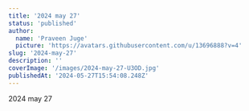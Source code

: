 ```yaml
---
title: '2024 may 27'
status: 'published'
author:
  name: 'Praveen Juge'
  picture: 'https://avatars.githubusercontent.com/u/13696888?v=4'
slug: '2024-may-27'
description: ''
coverImage: '/images/2024-may-27-U3OD.jpg'
publishedAt: '2024-05-27T15:54:08.248Z'
---
```


2024 may 27